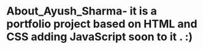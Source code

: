 # About_Ayush_Sharma- it is a portfolio project based on  HTML and CSS adding JavaScript soon to it . :)

